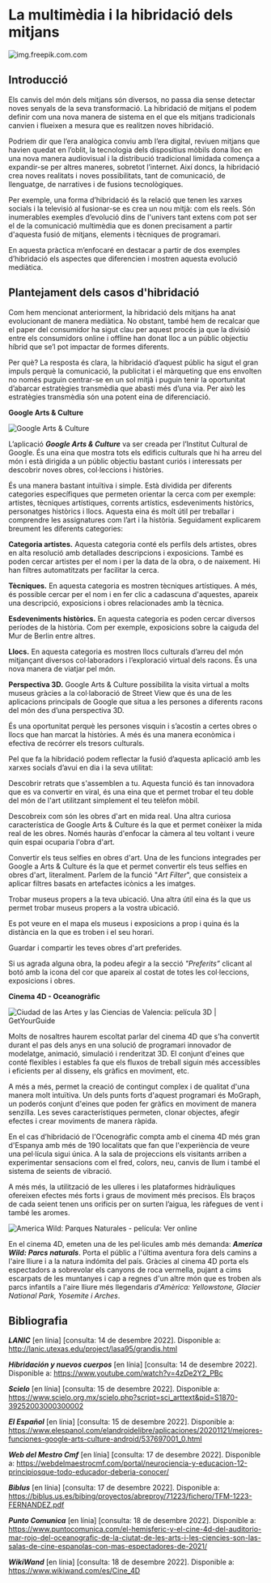# **La multimèdia i la hibridació dels mitjans**

![img.freepik.com.com](https://img.freepik.com/foto-gratis/descomposicion-persona-que-usa-gafas-vr_23-2149089514.jpg?t=st=1671304835~exp=1671305435~hmac=a7933a40a752a579b9c496f7a1158c582041fb6854718e1042b4d6f3f19aba9a)

## Introducció

Els canvis del món dels mitjans són diversos, no passa dia sense detectar noves senyals de la seva transformació. La hibridació de mitjans el podem definir com una nova manera de sistema en el que els mitjans tradicionals canvien i flueixen a mesura que es realitzen noves hibridació.

Podriem dir que l’era analògica conviu amb l’era digital, reviuen mitjans que havien quedat en l’oblit, la tecnologia dels dispositius mòbils dona lloc en una nova manera audiovisual i la distribució tradicional limidada comença a expandir-se per altres maneres, sobretot l’internet. Així doncs, la hibridació crea noves realitats i noves possibilitats, tant de comunicació, de llenguatge, de narratives i de fusions tecnològiques.

Per exemple, una forma d’hibridació és la relació que tenen les xarxes socials i la televisió al fusionar-se es crea un nou mitjà: com els reels.
Són inumerables exemples d’evolució dins de l'univers tant extens com pot ser el de la comunicació multimèdia que es donen precisament a partir d'aquesta fusió de mitjans, elements i tècniques de programari.

En aquesta pràctica m’enfocaré en destacar a partir de dos exemples d’hibridació els aspectes que diferencien i mostren aquesta evolució mediàtica.

## Plantejament dels casos d'hibridació

Com hem mencionat anteriorment, la hibridació dels mitjans ha anat evolucionant de manera mediàtica. No obstant, també hem de recalcar que el paper del consumidor ha sigut clau per aquest procés ja que la divisió entre els consumidors online i offline han donat lloc a un públic objectiu híbrid que se’l pot impactar de formes diferents. 

Per què? La resposta és clara, la hibridació d’aquest públic ha sigut el gran impuls perquè la comunicació, la publicitat i el màrqueting que ens envolten no només puguin centrar-se en un sol mitjà i puguin tenir la oportunitat d’abarcar estratègies transmèdia que abasti més d’una via. Per això les estratègies transmèdia són una potent eina de diferenciació.

**Google Arts & Culture**

![Google Arts & Culture](https://eu-admin.eventscloud.com/file_uploads/9b0399e0b66a095c6a12bf662459627f_GoogleArtsCulturelogo.png)

L’aplicació ***Google Arts & Culture*** va ser creada per l’Institut Cultural de Google. És una eina que mostra tots els edificis culturals que hi ha arreu del món i està dirigida a un públic objectiu bastant curiós i interessats per descobrir noves obres, col·leccions i històries.

És una manera bastant intuïtiva i simple. Està dividida per diferents categories específiques que permeten orientar la cerca com per exemple: artistes, tècniques artístiques, corrents artístics, esdeveniments històrics, personatges històrics i llocs. Aquesta eina és molt útil per treballar i comprendre les assignatures com l’art i la història. Seguidament explicarem breument les diferents categories:

**Categoria artistes.** Aquesta categoria conté els perfils dels artistes, obres en alta resolució amb detallades descripcions i exposicions. També es poden cercar artistes per el nom i per la data de la obra, o de naixement. Hi han filtres automatitzats per facilitar la cerca.

**Tècniques.** En aquesta categoria es mostren tècniques artístiques. A més, és possible cercar per el nom i en fer clic a cadascuna d'aquestes, apareix una descripció, exposicions i obres relacionades amb la tècnica.

**Esdeveniments històrics.** En aquesta categoria es poden cercar diversos períodes de la història. Com per exemple, exposicions sobre la caiguda del Mur de Berlin entre altres.

**Llocs.** En aquesta categoria es mostren llocs culturals d’arreu del món mitjançant diversos col·laboradors i l’exploració virtual dels racons. És una nova manera de viatjar pel món.

**Perspectiva 3D.** Google Arts & Culture possibilita la visita virtual a molts museus gràcies a la col·laboració de Street View que és una de les aplicacions principals de Google que situa a les persones a diferents racons del món des d’una perspectiva 3D.

És una oportunitat perquè les persones visquin i s’acostin a certes obres o llocs que han marcat la històries. A més és una manera econòmica i efectiva de recórrer els tresors culturals.

Pel que fa la hibridació podem reflectar la fusió d’aquesta aplicació amb les xarxes socials d’avui en dia i la seva utilitat:

Descobrir retrats que s'assemblen a tu. Aquesta funció és tan innovadora que es va convertir en viral, és una eina que et permet trobar el teu doble del món de l'art utilitzant simplement el teu telèfon mòbil.

Descobreix com són les obres d'art en mida real. Una altra curiosa característica de Google Arts & Culture és la que et permet conèixer la mida real de les obres. Només hauràs d'enfocar la càmera al teu voltant i veure quin espai ocuparia l'obra d'art.

Convertir els teus selfies en obres d'art. Una de les funcions integrades per Google a Arts & Culture és la que et permet convertir els teus selfies en obres d'art, literalment. Parlem de la funció "*Art Filter*", que consisteix a aplicar filtres basats en artefactes icònics a les imatges.

Trobar museus propers a la teva ubicació. Una altra útil eina és la que us permet trobar museus propers a la vostra ubicació.

Es pot veure en el mapa els museus i exposicions a prop i quina és la distància en la que es troben i el seu horari.

Guardar i compartir les teves obres d'art preferides.

Si us agrada alguna obra, la podeu afegir a la secció *"Preferits”* clicant al botó amb la icona del cor que apareix al costat de totes les col·leccions, exposicions i obres.

**Cinema 4D - Oceanogràfic**

![Ciudad de las Artes y las Ciencias de Valencia: película 3D | GetYourGuide](https://cdn.getyourguide.com/img/tour/622b5bc9bf5d6.jpg/146.jpg)




Molts de nosaltres haurem escoltat parlar del cinema 4D que s’ha convertit durant el pas dels anys en una solució de programari innovador de modelatge, animació, simulació i renderitzat 3D. El conjunt d'eines que conté flexibles i estables fa que els fluxos de treball siguin més accessibles i eficients per al disseny, els gràfics en moviment, etc.

A més a més, permet la creació de contingut complex i de qualitat d'una manera molt intuïtiva. Un dels punts forts d'aquest programari és MoGraph, un poderós conjunt d'eines que poden fer gràfics en moviment de manera senzilla. Les seves característiques permeten, clonar objectes, afegir efectes i crear moviments de manera ràpida.

En el cas d’hibridació de l'Ocenogràfic compta amb el cinema 4D més gran d'Espanya amb més de 190 localitats que fan que l'experiència de veure una pel·lícula sigui única. A la sala de projeccions els visitants arriben a experimentar sensacions com el fred, colors, neu, canvis de llum i també el sistema de seients de vibració.

A més més, la utilització de les ulleres i les plataformes hidràuliques ofereixen efectes més forts i graus de moviment més precisos. Els braços de cada seient tenen uns orificis per on surten l’aigua, les ràfegues de vent i també les aromes.


![America Wild: Parques Naturales - película: Ver online](https://www.justwatch.com/images/backdrop/248541492/s640/national-parks-adventure)


En el cinema 4D, emeten una de les pel·licules amb més demanda: ***America Wild: Parcs naturals***. Porta el públic a l'última aventura fora dels camins a l'aire lliure i a la natura indómita del país. Gràcies al cinema 4D porta els espectadors a sobrevolar els canyons de roca vermella, pujant a cims escarpats de les muntanyes i cap a regnes d'un altre món que es troben als parcs infantils a l'aire lliure més llegendaris *d'Amèrica: Yellowstone, Glacier National Park, Yosemite i Arches*.

## Bibliografia

***LANIC*** [en línia] [consulta: 14 de desembre 2022]. Disponible a: http://lanic.utexas.edu/project/lasa95/grandis.html

***Hibridación y nuevos cuerpos***  [en línia] [consulta: 14 de desembre 2022]. Disponible a: https://www.youtube.com/watch?v=4zDe2Y2_PBc

***Scielo*** [en línia] [consulta: 15 de desembre 2022]. Disponible a: 
https://www.scielo.org.mx/scielo.php?script=sci_arttext&pid=S1870-39252003000300002

***El Español*** [en línia] [consulta: 15 de desembre 2022]. Disponible a: 
https://www.elespanol.com/elandroidelibre/aplicaciones/20201121/mejores-funciones-google-arts-culture-android/537697001_0.html

***Web del Mestro Cmf***  [en línia] [consulta: 17 de desembre 2022]. Disponible a:  https://webdelmaestrocmf.com/portal/neurociencia-y-educacion-12-principiosque-todo-educador-deberia-conocer/

***Biblus*** [en línia] [consulta: 17 de desembre 2022]. Disponible a: https://biblus.us.es/bibing/proyectos/abreproy/71223/fichero/TFM-1223-FERNANDEZ.pdf

***Punto Comunica*** [en línia] [consulta: 18 de desembre 2022]. Disponible a: 
https://www.puntocomunica.com/el-hemisferic-y-el-cine-4d-del-auditorio-mar-rojo-del-oceanografic-de-la-ciutat-de-les-arts-i-les-ciencies-son-las-salas-de-cine-espanolas-con-mas-espectadores-de-2021/

***WikiWand*** [en línia] [consulta: 18 de desembre 2022]. Disponible a: 
https://www.wikiwand.com/es/Cine_4D


